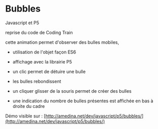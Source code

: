 # Bubbles
Javascript et P5

reprise du code de Coding Train

cette animation permet d'observer des bulles mobiles,

- utilisation de l'objet façon ES6
- affichage avec la librairie P5

- un clic permet de détuire une bulle
- les bulles rebondissent
- un cliquer glisser de la souris permet de créer des bulles
- une indication du nombre de bulles présentes est affichée en bas à droite du cadre

Démo visible sur : [http://amedina.net/dev/javascript/p5/bubbles/](http://amedina.net/dev/javascript/p5/bubbles/)
